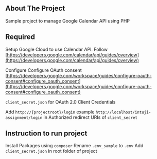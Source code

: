 ## About The Project

Sample project to manage Google Calendar API using PHP

## Required
Setup Google Cloud to use Calendar API. Follow [https://developers.google.com/calendar/api/guides/overview](https://developers.google.com/calendar/api/guides/overview)

Configure Configure OAuth consent [https://developers.google.com/workspace/guides/configure-oauth-consent#configure_oauth_consent](https://developers.google.com/workspace/guides/configure-oauth-consent#configure_oauth_consent)

`client_secret.json` for OAuth 2.0 Client Credentials

Add `http://{projectroot}/login` example `http://localhost/intuji-assignment/login` in Authorized redirect URIs of `client_secret`

## Instruction to run project
Install Packages using `composer`
Rename `.env_sample` to `.env`
Add `client_secret.json` in root folder of project
